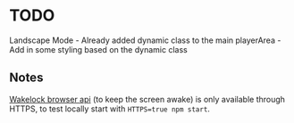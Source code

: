 # TODO
Landscape Mode
    - Already added dynamic class to the main playerArea
    - Add in some styling based on the dynamic class

## Notes
[Wakelock browser api](https://web.dev/wake-lock/) (to keep the screen awake) is only available through HTTPS, to test locally start with `HTTPS=true npm start`.